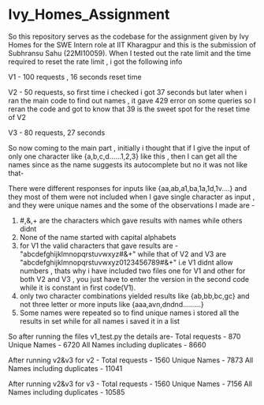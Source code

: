 # Ivy_Homes_Assignment
So this repository serves as the codebase for the assignment given by Ivy Homes for the SWE Intern role at IIT Kharagpur and this is the submission of Subhransu Sahu (22MI10059).
When I tested out the rate limit and the time required to reset the rate limit , i got the following info

V1 - 100 requests , 16 seconds reset time

V2 - 50 requests, so first time i checked i got 37 seconds but later when i ran the main code to find out names , it gave 429 error on some queries so I reran the code and got to know that 39 is the sweet spot for the reset time of V2

V3 - 80 requests, 27 seconds 


So now coming to the main part , initially i thought that if I give the input of only one character like {a,b,c,d......1,2,3} like this , then I can get all the names since as the name suggests its autocomplete but no it was not like that-

There were different responses for inputs like {aa,ab,a1,ba,1a,1d,1v....} and they most of them were not included when I gave single character as input , and they were unique names and the some of the observations I made are -

1) #,&,+ are the characters which gave results with names while others didnt
2) None of the name started with capital alphabets
3) for V1 the valid characters that gave results are - "abcdefghijklmnopqrstuvwxyz#&+"  while that of V2 and V3 are "abcdefghijklmnopqrstuvwxyz0123456789#&+" i.e V1 didnt allow numbers , thats why i have included two files one for V1 and other for both V2 and V3 , you just have to enter the version in the second code while it is constant in first code(V1).
4) only two character combinations yielded results like {ab,bb,bc,gc} and not three letter or more inputs like {aaa,avn,dndnd.........}
5) Some names were repeated so to find unique names i stored all the results in set while for all names i saved it in a list
   
So after running the files v1_test.py the details are-
Total requests - 870
Unique Names - 6720
All Names including duplicates - 8660

After running v2&v3 for v2 - 
Total requests - 1560
Unique Names - 7873
All Names including duplicates - 11041

After running v2&v3 for v3 - 
Total requests - 1560
Unique Names - 7156
All Names including duplicates - 10585





